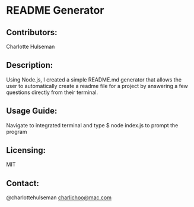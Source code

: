 # **README Generator**

## **Contributors:**
Charlotte Hulseman

## **Description:**
Using Node.js, I created a simple README.md generator that allows the user to automatically create a readme file for a project by answering a few questions directly from their terminal.

## **Usage Guide:**
Navigate to integrated terminal and type $ node index.js to prompt the program

## **Licensing:**
MIT

## **Contact:**
@charlottehulseman
charlichoo@mac.com
